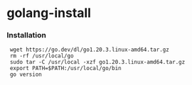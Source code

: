 # golang-install

### Installation

```
 wget https://go.dev/dl/go1.20.3.linux-amd64.tar.gz
 rm -rf /usr/local/go
 sudo tar -C /usr/local -xzf go1.20.3.linux-amd64.tar.gz
 export PATH=$PATH:/usr/local/go/bin
 go version
```
